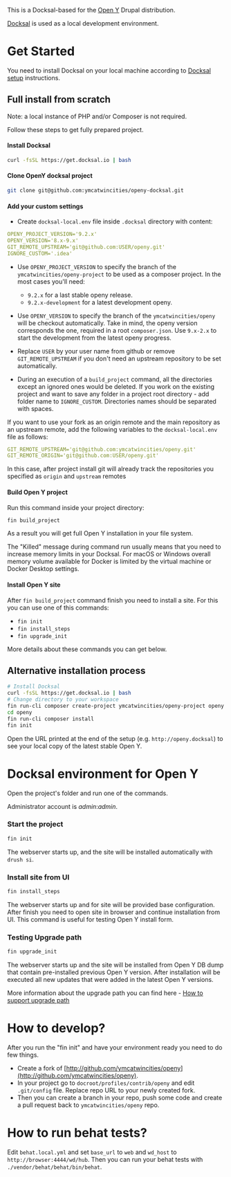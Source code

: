 This is a Docksal-based for the [Open Y](https://github.com/ymcatwincities/openy) Drupal distribution.

[Docksal](https://docksal.io/) is used as a local development environment.

# Get Started

You need to install Docksal on your local machine according to [Docksal setup](http://docksal.readthedocs.io/en/master/getting-started/env-setup/) instructions.

## Full install from scratch

Note: a local instance of PHP and/or Composer is not required.

Follow these steps to get fully prepared project.

#### Install Docksal
```bash
curl -fsSL https://get.docksal.io | bash
```

#### Clone OpenY docksal project
```bash
git clone git@github.com:ymcatwincities/openy-docksal.git
```

#### Add your custom settings

- Create `docksal-local.env` file inside `.docksal` directory with content:
```yaml
OPENY_PROJECT_VERSION='9.2.x'
OPENY_VERSION='8.x-9.x'
GIT_REMOTE_UPSTREAM='git@github.com:USER/openy.git'
IGNORE_CUSTOM='.idea'
```
- Use `OPENY_PROJECT_VERSION` to specify the branch of the 
`ymcatwincities/openy-project` to be used as a composer project. In the most 
cases you'll need:

  - `9.2.x` for a last stable openy release.
  - `9.2.x-development` for a latest development openy.
  
- Use `OPENY_VERSION` to specify the branch of the `ymcatwincities/openy` will 
be checkout automatically. Take in mind, the openy version corresponds the one, 
required in a root `composer.json`. Use `9.x-2.x` to start the development from 
the latest openy progress.

- Replace `USER` by your user name from github or remove `GIT_REMOTE_UPSTREAM` 
if you don't need an upstream repository to be set automatically.

- During an execution of a `build_project` command, all the directories except 
an ignored ones would be deleted. 
If you work on the existing project and want to save any folder in a project 
root directory - add folder name to `IGNORE_CUSTOM`. Directories names should be 
separated with spaces.

If you want to use your fork as an origin remote and the main repository as an 
upstream remote, add the following variables to the `docksal-local.env` file 
as follows:
```yaml
GIT_REMOTE_UPSTREAM='git@github.com:ymcatwincities/openy.git'
GIT_REMOTE_ORIGIN='git@github.com:USER/openy.git'
```
In this case, after project install git will already track the repositories 
you specified as `origin` and `upstream` remotes

#### Build Open Y project
Run this command inside your project directory:
```bash
fin build_project
```
As a result you will get full Open Y installation in your file system.

The "Killed" message during command run usually means that you need to increase 
memory limits in your Docksal. For macOS or Windows overall memory volume 
available for Docker is limited by the virtual machine or Docker Desktop 
settings.

#### Install Open Y site

After `fin build_project` command finish you need to install a site. For this 
you can use one of this commands:
- `fin init`
- `fin install_steps`
- `fin upgrade_init`

More details about these commands you can get below.

## Alternative installation process

```bash
# Install Docksal
curl -fsSL https://get.docksal.io | bash
# Change directory to your workspace
fin run-cli composer create-project ymcatwincities/openy-project openy --no-interaction --no-dev
cd openy
fin run-cli composer install
fin init
```


Open the URL printed at the end of the setup (e.g. `http://openy.docksal`) to see your local copy of the latest stable Open Y.

# Docksal environment for Open Y

Open the project's folder and run one of the commands.

Administrator account is _admin_:_admin_.

### Start the project

```bash
fin init
```


The webserver starts up, and the site will be installed automatically with `drush si`.

### Install site from UI
```bash
fin install_steps
```

The webserver starts up and for site will be provided base configuration. 
After finish you need to open site in browser and continue installation from UI.
This command is useful for testing Open Y install form.

### Testing Upgrade path
```bash
fin upgrade_init
```

The webserver starts up and the site will be installed from Open Y DB dump 
that contain pre-installed previous Open Y version.
After installation will be executed all new updates that were added in the latest Open Y versions.

More information about the upgrade path you can find here - [How to support upgrade path](https://github.com/ymcatwincities/openy/blob/8.x-2.x/docs/Development/Upgrade%20path.md)


# How to develop?

After you run the "fin init" and have your environment ready you need to do few things.

- Create a fork of [http://github.com/ymcatwincities/openy](http://github.com/ymcatwincities/openy).
- In your project go to `docroot/profiles/contrib/openy` and edit `.git/config` file. Replace repo URL to your newly created fork.
- Then you can create a branch in your repo, push some code and create a pull request back to `ymcatwincities/openy` repo.

# How to run behat tests?

Edit `behat.local.yml` and set `base_url` to `web` and `wd_host` to `http://browser:4444/wd/hub`. 
Then you can run your behat tests with `./vendor/behat/behat/bin/behat`.
